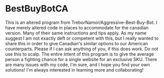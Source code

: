 # BestBuyBotCA
This is an altered program from TreborNamor/Aggressive-Best-Buy-Bot. I have merely altered code in places to accommodate for the canadian version. Many of their same instructions and tips apply. As my name suggest I am not exactly deft or competent with this, but I really wanted to share this in order to give Canadian's similar options to our American counterparts. Please if I can ask anything of you, if this does work. Do not use this to scalp. The entire intent of this program is to give the average person a fighting chance for a single website for an exclusive SKU. There are many issues with my code, I'm sure, and I hope you find your own solutions! I'm always interested in learning more and collaborating!

